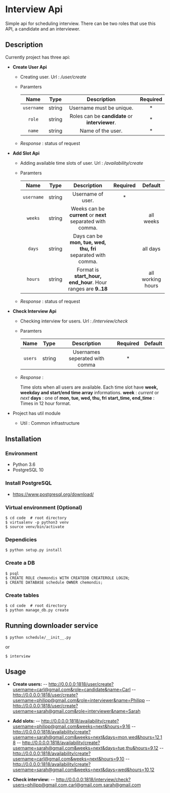 # Interview Api
Simple api for scheduling interview. There can be two roles that use this API, a candidate and an interviewer.

## Description
Currently project has three api:

- **Create User Api**

  - Creating user. Url : */user/create*

  - Paramters

    | Name | Type | Description | Required |
    | :---: | :---: | :---: | :---: |
    | `username` | string | Username must be unique. | * |
    | `role` | string | Roles can be **candidate** or **interviewer**. | * |
    | `name` | string | Name of the user. | * |
    
  - *Response* : status of request

- **Add Slot Api**

  - Adding available time slots of user.  Url : */availability/create*
  
  - Paramters
  
    | Name | Type | Description | Required | Default |
    | :---: | :---: | :---: | :---: | :---: |
    | `username` | string | Username of user. | * | |
    | `weeks` | string | Weeks can be  **current** or **next** separated with comma. |  | all weeks |
    | `days` | string | Days can be **mon, tue, wed, thu, fri** separated with comma. |  | all days|
    | `hours` | string | Format is **start_hour, end_hour**. Hour ranges are **9..18** |  | all working hours|
    
  - *Response* : status of request

- **Check Interview Api**

  - Checking interview for users. Url : */interview/check*
   
  - Paramters
    
    | Name | Type | Description | Required | Default |
    | :---: | :---: | :---: | :---: | :---: |
    | `users` | string | Usernames seperated with comma | * | |
    
  - *Response* : 
  
      Time slots when all users are available.
      Each time slot have **week, weekday and start/end time array** informations.
      **week** : *current* or *next*
      **days** : one of **mon, tue, wed, thu, fri**
      **start_time, end_time** : Times in 12 hour format.

- Project has util module
  - Util : Common infrastructure

## Installation

### Environment 
- Python 3.6
- PostgreSQL 10

### Install PostgreSQL
-   https://www.postgresql.org/download/

### Virtual environment (Optional)
    $ cd code  # root directory
    $ virtualenv -p python3 venv
    $ source venv/bin/activate

### Dependicies
    $ python setup.py install

### Create a DB
    $ psql
    $ CREATE ROLE chemondis WITH CREATEDB CREATEROLE LOGIN;
    $ CREATE DATABASE schedule OWNER chemondis;
    
### Create tables
    $ cd code  # root directory
    $ python manage_db.py create
    
## Running downloader service
    $ python schedule/__init__.py 
    
or

    $ interview

## Usage
-   **Create users:**
    -- http://0.0.0.0:1818/user/create?username=carl@gmail.com&role=candidate&name=Carl
    -- http://0.0.0.0:1818/user/create?username=philipp@gmail.com&role=interviewer&name=Philipp
    -- http://0.0.0.0:1818/user/create?username=sarah@gmail.com&role=interviewer&name=Sarah

-   **Add slots:**
    -- http://0.0.0.0:1818/availability/create?username=philipp@gmail.com&weeks=next&hours=9,16
    -- http://0.0.0.0:1818/availability/create?username=sarah@gmail.com&weeks=next&days=mon,wed&hours=12,18 
    -- http://0.0.0.0:1818/availability/create?username=sarah@gmail.com&weeks=next&days=tue,thu&hours=9,12 
    -- http://0.0.0.0:1818/availability/create?username=carl@gmail.com&weeks=next&hours=9,10
    -- http://0.0.0.0:1818/availability/create?username=sarah@gmail.com&weeks=next&days=wed&hours=10,12

-   **Check interview:**
    -- http://0.0.0.0:1818/interview/check?users=philipp@gmail.com,carl@gmail.com,sarah@gmail.com
    
